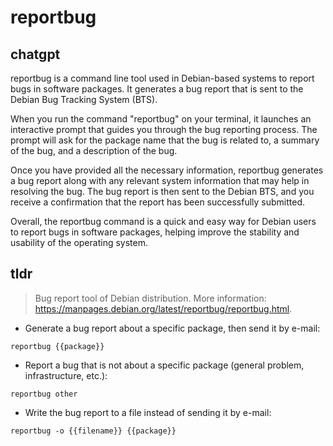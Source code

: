 # reportbug 
## chatgpt 
reportbug is a command line tool used in Debian-based systems to report bugs in software packages. It generates a bug report that is sent to the Debian Bug Tracking System (BTS).

When you run the command "reportbug" on your terminal, it launches an interactive prompt that guides you through the bug reporting process. The prompt will ask for the package name that the bug is related to, a summary of the bug, and a description of the bug.

Once you have provided all the necessary information, reportbug generates a bug report along with any relevant system information that may help in resolving the bug. The bug report is then sent to the Debian BTS, and you receive a confirmation that the report has been successfully submitted.

Overall, the reportbug command is a quick and easy way for Debian users to report bugs in software packages, helping improve the stability and usability of the operating system. 

## tldr 
 
> Bug report tool of Debian distribution.
> More information: <https://manpages.debian.org/latest/reportbug/reportbug.html>.

- Generate a bug report about a specific package, then send it by e-mail:

`reportbug {{package}}`

- Report a bug that is not about a specific package (general problem, infrastructure, etc.):

`reportbug other`

- Write the bug report to a file instead of sending it by e-mail:

`reportbug -o {{filename}} {{package}}`
